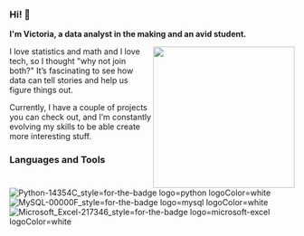 ### Hi! 👋  

**I'm Victoria, a data analyst in the making and an avid student.**

<img align='right' src='https://media1.tenor.com/m/v5lxzTqe79AAAAAd/outer-wilds.gif' width='250'>

I love statistics and math and I love tech, so I thought "why not join both?" It’s fascinating to see how data can tell stories and help us figure things out.

Currently, I have a couple of projects you can check out, and I’m constantly evolving my skills to be able create more interesting stuff.


### Languages and Tools 
![Python-14354C_style=for-the-badge logo=python logoColor=white](https://github.com/user-attachments/assets/7255731c-f6d8-42d8-a174-6b4380e1c4bd) ![MySQL-00000F_style=for-the-badge logo=mysql logoColor=white](https://github.com/user-attachments/assets/cf3ab421-12a3-4348-baf2-fa336cc7e163) ![Microsoft_Excel-217346_style=for-the-badge logo=microsoft-excel logoColor=white](https://github.com/user-attachments/assets/14c4f201-5689-4cd3-87fa-c82393c19654)



  
